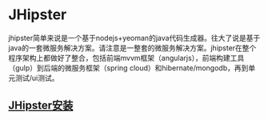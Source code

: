 # JHipster
jhipster简单来说是一个基于nodejs+yeoman的java代码生成器。往大了说是基于java的一套微服务解决方案。请注意是一整套的微服务解决方案。jhipster在整个程序架构上都做好了整合，包括前端mvvm框架（angularjs），前端构建工具（gulp）到后端的微服务框架（spring cloud）和hibernate/mongodb，再到单元测试/ui测试。

## [JHipster安装](install.md)